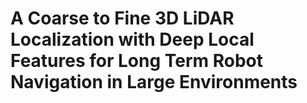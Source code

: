 # A Coarse to Fine 3D LiDAR Localization with Deep Local Features for Long Term Robot Navigation in Large Environments
